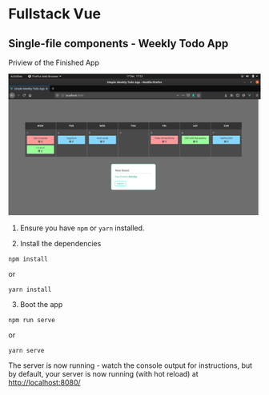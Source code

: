 # Fullstack Vue

## Single-file components - Weekly Todo App

Priview of the Finished App

![](/src/assets/images/homepage.png)



1. Ensure you have `npm` or `yarn` installed.

2. Install the dependencies

````
npm install
````

or

```
yarn install

```
3. Boot the app

````
npm run serve
````

or

```
yarn serve
```

The server is now running - watch the console output for instructions, but by default, your server is now running (with hot reload) at [http://localhost:8080/](http://localhost:8080/)